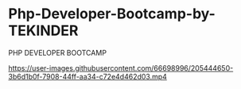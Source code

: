 # Php-Developer-Bootcamp-by-TEKINDER
PHP DEVELOPER BOOTCAMP


https://user-images.githubusercontent.com/66698996/205444650-3b6d1b0f-7908-44ff-aa34-c72e4d462d03.mp4

